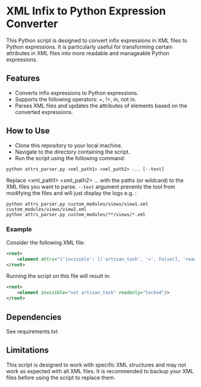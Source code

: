 # XML Infix to Python Expression Converter
This Python script is designed to convert infix expressions in XML files to Python expressions. It is particularly useful for transforming certain attributes in XML files into more readable and manageable Python expressions.

## Features
- Converts infix expressions to Python expressions.
- Supports the following operators: =, !=, in, not in.
- Parses XML files and updates the attributes of elements based on the converted expressions.

## How to Use
* Clone this repository to your local machine.
* Navigate to the directory containing the script.
* Run the script using the following command:
```
python attrs_parser.py <xml_path1> <xml_path2> ... [--test]
```
Replace <xml_path1> <xml_path2> ... with the paths (or wildcard) to the XML files you want to parse.
`--test` argument prevents the tool from modifying the files and will just display the logs
e.g. : 
```
python attrs_parser.py custom_modules/views/view1.xml custom_modules/views/view2.xml
python attrs_parser.py custom_modules/**/views/*.xml
```
### Example
Consider the following XML file:
```XML
<root>
    <element attrs="{'invisible': [('artisan_task', '=', False)], 'readonly': [('locked', '=', True)]}"/>
</root>
```
Running the script on this file will result in:
```XML
<root>
    <element invisible="not artisan_task" readonly="locked"/>
</root>
```
## Dependencies

See requirements.txt

## Limitations
This script is designed to work with specific XML structures and may not work as expected with all XML files. It is recommended to backup your XML files before using the script to replace them.
